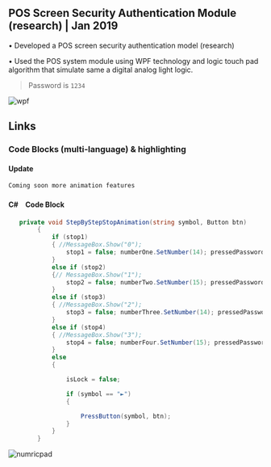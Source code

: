 


## POS Screen Security Authentication Module (research) | Jan 2019

• Developed a POS screen security authentication model (research)

• Used the POS system module using WPF technology and logic touch pad algorithm that simulate same a digital analog light logic.


 > Password is `1234`


![wpf](https://user-images.githubusercontent.com/75975280/221504707-30ea9cee-141f-43af-a47b-06c731bcdb94.png)


 

## Links
 
### Code Blocks (multi-language) & highlighting

#### Update

`Coming soon more animation features`



#### C#　Code Block

```C#
   private void StepByStepStopAnimation(string symbol, Button btn)
        {
            if (stop1)
            { //MessageBox.Show("0");
                stop1 = false; numberOne.SetNumber(14); pressedPassword += symbol;
            }
            else if (stop2)
            {// MessageBox.Show("1"); 
                stop2 = false; numberTwo.SetNumber(15); pressedPassword += symbol;
            }
            else if (stop3)
            { //MessageBox.Show("2"); 
                stop3 = false; numberThree.SetNumber(14); pressedPassword += symbol;
            }
            else if (stop4)
            { //MessageBox.Show("3"); 
                stop4 = false; numberFour.SetNumber(15); pressedPassword += symbol;
            }
            else
            {

                isLock = false;

                if (symbol == "►")
                {

                    PressButton(symbol, btn);
                }
            }
        }
```


![numricpad](https://user-images.githubusercontent.com/75975280/221501847-4f072ab5-babd-4464-b027-776d581ff13e.png)


